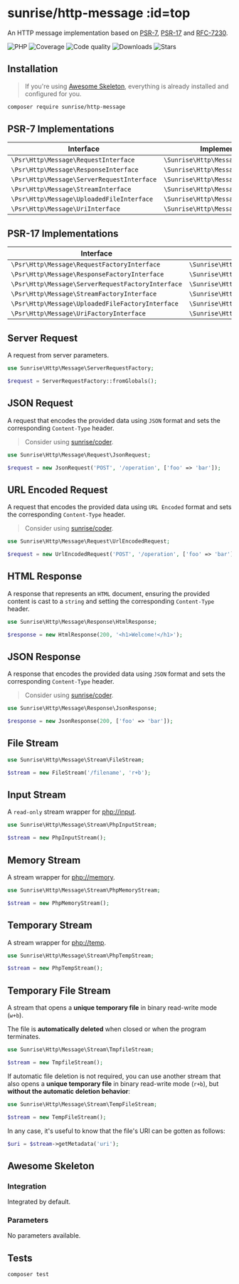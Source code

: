 # sunrise/http-message :id=top

An HTTP message implementation based on [PSR-7](https://www.php-fig.org/psr/psr-7/), [PSR-17](https://www.php-fig.org/psr/psr-17/) and [RFC-7230](https://datatracker.ietf.org/doc/html/rfc7230).

![PHP](https://img.shields.io/packagist/dependency-v/sunrise/http-message/php?style=social&logo=php&label=PHP)
![Coverage](https://img.shields.io/scrutinizer/coverage/g/sunrise-php/http-message?style=social)
![Code quality](https://img.shields.io/scrutinizer/quality/g/sunrise-php/http-message?style=social)
![Downloads](https://img.shields.io/packagist/dt/sunrise/http-message?style=social)
![Stars](https://img.shields.io/github/stars/sunrise-php/http-message?style=social)

## Installation

> If you're using [Awesome Skeleton](/docs/packages/sunrise/awesome-skeleton/), everything is already installed and configured for you.

```bash
composer require sunrise/http-message
```

## PSR-7 Implementations

| Interface                                         | Implementation                               |
|---------------------------------------------------|----------------------------------------------|
| `\Psr\Http\Message\RequestInterface`              | `\Sunrise\Http\Message\Request`              |
| `\Psr\Http\Message\ResponseInterface`             | `\Sunrise\Http\Message\Response`             |
| `\Psr\Http\Message\ServerRequestInterface`        | `\Sunrise\Http\Message\ServerRequest`        |
| `\Psr\Http\Message\StreamInterface`               | `\Sunrise\Http\Message\Stream`               |
| `\Psr\Http\Message\UploadedFileInterface`         | `\Sunrise\Http\Message\UploadedFile`         |
| `\Psr\Http\Message\UriInterface`                  | `\Sunrise\Http\Message\Uri`                  |

## PSR-17 Implementations

| Interface                                         | Implementation                               |
|---------------------------------------------------|----------------------------------------------|
| `\Psr\Http\Message\RequestFactoryInterface`       | `\Sunrise\Http\Message\RequestFactory`       |
| `\Psr\Http\Message\ResponseFactoryInterface`      | `\Sunrise\Http\Message\ResponseFactory`      |
| `\Psr\Http\Message\ServerRequestFactoryInterface` | `\Sunrise\Http\Message\ServerRequestFactory` |
| `\Psr\Http\Message\StreamFactoryInterface`        | `\Sunrise\Http\Message\StreamFactory`        |
| `\Psr\Http\Message\UploadedFileFactoryInterface`  | `\Sunrise\Http\Message\UploadedFileFactory`  |
| `\Psr\Http\Message\UriFactoryInterface`           | `\Sunrise\Http\Message\UriFactory`           |

## Server Request

A request from server parameters.

```php
use Sunrise\Http\Message\ServerRequestFactory;

$request = ServerRequestFactory::fromGlobals();
```

## JSON Request

A request that encodes the provided data using `JSON` format and sets the corresponding `Content-Type` header.

> Consider using [sunrise/coder](/docs/packages/sunrise/coder/).

```php
use Sunrise\Http\Message\Request\JsonRequest;

$request = new JsonRequest('POST', '/operation', ['foo' => 'bar']);
```

## URL Encoded Request

A request that encodes the provided data using `URL Encoded` format and sets the corresponding `Content-Type` header.

> Consider using [sunrise/coder](/docs/packages/sunrise/coder/).

```php
use Sunrise\Http\Message\Request\UrlEncodedRequest;

$request = new UrlEncodedRequest('POST', '/operation', ['foo' => 'bar']);
```

## HTML Response

A response that represents an `HTML` document, ensuring the provided content is cast to a `string` and setting the corresponding `Content-Type` header.

```php
use Sunrise\Http\Message\Response\HtmlResponse;

$response = new HtmlResponse(200, '<h1>Welcome!</h1>');
```

## JSON Response

A response that encodes the provided data using `JSON` format and sets the corresponding `Content-Type` header.

> Consider using [sunrise/coder](/docs/packages/sunrise/coder/).

```php
use Sunrise\Http\Message\Response\JsonResponse;

$response = new JsonResponse(200, ['foo' => 'bar']);
```

## File Stream

```php
use Sunrise\Http\Message\Stream\FileStream;

$stream = new FileStream('/filename', 'r+b');
```

## Input Stream

A `read-only` stream wrapper for [php://input](https://www.php.net/manual/en/wrappers.php.php#wrappers.php.input).

```php
use Sunrise\Http\Message\Stream\PhpInputStream;

$stream = new PhpInputStream();
```

## Memory Stream

A stream wrapper for [php://memory](https://www.php.net/manual/en/wrappers.php.php#wrappers.php.memory).

```php
use Sunrise\Http\Message\Stream\PhpMemoryStream;

$stream = new PhpMemoryStream();
```

## Temporary Stream

A stream wrapper for [php://temp](https://www.php.net/manual/en/wrappers.php.php#wrappers.php.memory).

```php
use Sunrise\Http\Message\Stream\PhpTempStream;

$stream = new PhpTempStream();
```

## Temporary File Stream

A stream that opens a **unique temporary file** in binary read-write mode (`w+b`).

The file is **automatically deleted** when closed or when the program terminates.

```php
use Sunrise\Http\Message\Stream\TmpfileStream;

$stream = new TmpfileStream();
```

If automatic file deletion is not required, you can use another stream that also opens a **unique temporary file** in binary read-write mode (`r+b`), but **without the automatic deletion behavior**:

```php
use Sunrise\Http\Message\Stream\TempFileStream;

$stream = new TempFileStream();
```

In any case, it's useful to know that the file's URI can be gotten as follows:

```php
$uri = $stream->getMetadata('uri');
```

## Awesome Skeleton

### Integration

Integrated by default.

### Parameters

No parameters available.

## Tests

```bash
composer test
```
